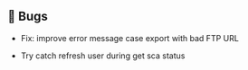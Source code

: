 ## 🐛 Bugs

- Fix: improve error message case export with bad FTP URL

- Try catch refresh user during get sca status